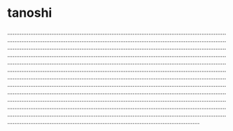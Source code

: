# tanoshi

.............................................................................................................................................................................................................................................................................................................................................................................................................................................................................................................................................................................................................................................................................................................................................................................................................................................................................................................................................................................................................................................................................................................................................................................................................................................................................................................................................................................................................................................................................................................................................................................................................................................................